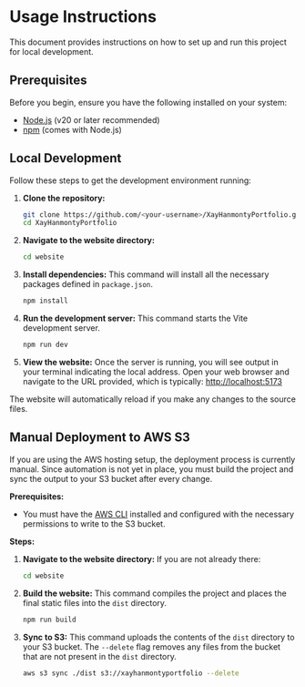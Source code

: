 # Usage Instructions

This document provides instructions on how to set up and run this project for local development.

## Prerequisites

Before you begin, ensure you have the following installed on your system:
- [Node.js](https://nodejs.org/) (v20 or later recommended)
- [npm](https://www.npmjs.com/) (comes with Node.js)

## Local Development

Follow these steps to get the development environment running:

1.  **Clone the repository:**
    ```sh
    git clone https://github.com/<your-username>/XayHanmontyPortfolio.git
    cd XayHanmontyPortfolio
    ```

2.  **Navigate to the website directory:**
    ```sh
    cd website
    ```

3.  **Install dependencies:**
    This command will install all the necessary packages defined in `package.json`.
    ```sh
    npm install
    ```

4.  **Run the development server:**
    This command starts the Vite development server.
    ```sh
    npm run dev
    ```

5.  **View the website:**
    Once the server is running, you will see output in your terminal indicating the local address. Open your web browser and navigate to the URL provided, which is typically:
    [http://localhost:5173](http://localhost:5173)

The website will automatically reload if you make any changes to the source files.

## Manual Deployment to AWS S3

If you are using the AWS hosting setup, the deployment process is currently manual. Since automation is not yet in place, you must build the project and sync the output to your S3 bucket after every change.

**Prerequisites:**
- You must have the [AWS CLI](https://aws.amazon.com/cli/) installed and configured with the necessary permissions to write to the S3 bucket.

**Steps:**

1.  **Navigate to the website directory:**
    If you are not already there:
    ```sh
    cd website
    ```

2.  **Build the website:**
    This command compiles the project and places the final static files into the `dist` directory.
    ```sh
    npm run build
    ```

3.  **Sync to S3:**
    This command uploads the contents of the `dist` directory to your S3 bucket. The `--delete` flag removes any files from the bucket that are not present in the `dist` directory.
    ```sh
    aws s3 sync ./dist s3://xayhanmontyportfolio --delete
    ```